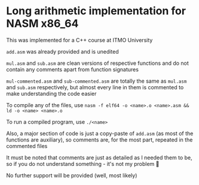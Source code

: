 # Long arithmetic implementation for NASM x86_64
This was implemented for a C++ course at ITMO University

`add.asm` was already provided and is unedited

`mul.asm` and `sub.asm` are clean versions of respective functions and do not contain any comments apart from function signatures

`mul-commented.asm` and `sub-commented.asm` are totally the same as `mul.asm` and `sub.asm` respectively, but almost every line in them is commented to make understanding the code easier

To compile any of the files, use `nasm -f elf64 -o <name>.o <name>.asm && ld -o <name> <name>.o`

To run a compiled program, use `./<name>`

Also, a major section of code is just a copy-paste of `add.asm` (as most of the functions are auxiliary), so comments are, for the most part, repeated in the commented files

It must be noted that comments are just as detailed as I needed them to be, so if you do not understand something - it's not my problem :shrug:

No further support will be provided (well, most likely)
